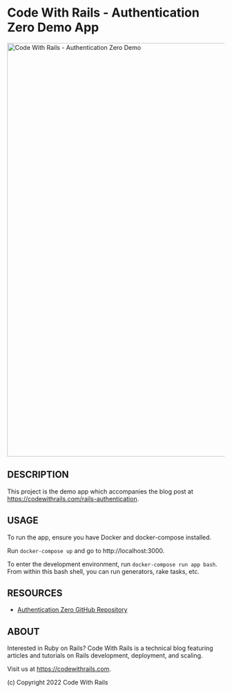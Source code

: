 # Code With Rails - Authentication Zero Demo App

<img width="956" alt="Code With Rails - Authentication Zero Demo" src="https://user-images.githubusercontent.com/16937/204197066-d412245b-513b-4bb3-816d-83f9c9472150.png">

## DESCRIPTION

This project is the demo app which accompanies the blog post at https://codewithrails.com/rails-authentication.

## USAGE

To run the app, ensure you have Docker and docker-compose installed.

Run `docker-compose up` and go to http://localhost:3000.

To enter the development environment, run `docker-compose run app bash`. From within this bash shell, you can run generators, rake tasks, etc.

## RESOURCES

* [Authentication Zero GitHub Repository](https://github.com/lazaronixon/authentication-zero/)

## ABOUT

Interested in Ruby on Rails? Code With Rails is a technical blog featuring articles and tutorials on Rails development, deployment, and scaling.

Visit us at https://codewithrails.com.

(c) Copyright 2022 Code With Rails
